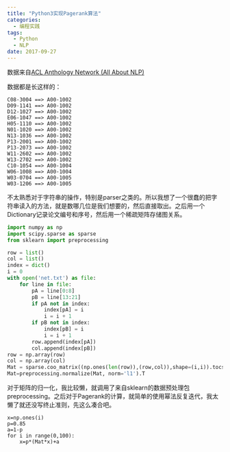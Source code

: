 ```yaml
---
title: "Python3实现Pagerank算法"
categories:
  - 编程实践
tags:
  - Python
  - NLP
date: 2017-09-27
---
```


数据来自[ACL Anthology Network (All About NLP)](http://clair.eecs.umich.edu/aan/index.php)

<!-- more -->

数据都是长这样的：

```
C08-3004 ==> A00-1002
D09-1141 ==> A00-1002
D12-1027 ==> A00-1002
E06-1047 ==> A00-1002
H05-1110 ==> A00-1002
N01-1020 ==> A00-1002
N13-1036 ==> A00-1002
P13-2001 ==> A00-1002
P13-2073 ==> A00-1002
W11-2602 ==> A00-1002
W13-2702 ==> A00-1002
C10-1054 ==> A00-1004
W06-1008 ==> A00-1004
W03-0704 ==> A00-1005
W03-1206 ==> A00-1005
```

不太熟悉对于字符串的操作，特别是parser之类的。所以我想了一个很蠢的把字符串读入的方法，就是数哪几位是我们想要的，然后直接取出。之后用一个Dictionary记录论文编号和序号，然后用一个稀疏矩阵存储图关系。

```python
import numpy as np
import scipy.sparse as sparse
from sklearn import preprocessing

row = list()
col = list()
index = dict()
i = 0
with open('net.txt') as file:
    for line in file:
        pA = line[0:8]
        pB = line[13:21]
        if pA not in index:
            index[pA] = i
            i = i + 1
        if pB not in index:
            index[pB] = i
            i = i + 1
        row.append(index[pA])
        col.append(index[pB])
row = np.array(row)
col = np.array(col)
Mat = sparse.coo_matrix((np.ones(len(row)),(row,col)),shape=(i,i)).tocsr()
Mat=preprocessing.normalize(Mat, norm='l1').T
```

对于矩阵的归一化，我比较懒，就调用了来自sklearn的数据预处理包preprocessing。之后对于Pagerank的计算，就简单的使用幂法反复迭代，我太懒了就还没写终止准则，先这么凑合吧。

```
x=np.ones(i)
p=0.85
a=1-p
for i in range(0,100):
    x=p*(Mat*x)+a
```



